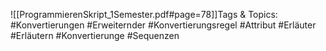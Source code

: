 
![[ProgrammierenSkript_1Semester.pdf#page=78]]Tags & Topics:
   #Konvertierungen
   #Erweiternder
   #Konvertierungsregel
   #Attribut
   #Erläuter
   #Erläutern
   #Konvertierunge
   #Sequenzen